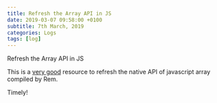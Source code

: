 ```yaml
---
title: Refresh the Array API in JS
date: 2019-03-07 09:58:00 +0100
subtitle: 7th March, 2019
categories: Logs
tags: [log]
---
```


Refresh the Array API in JS

This is a [very good](https://doesitmutate.xyz/) resource to refresh the native API of javascript array compiled by Rem.

Timely!